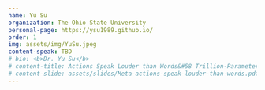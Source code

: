 ```yaml
---
name: Yu Su
organization: The Ohio State University
personal-page: https://ysu1989.github.io/
order: 1
img: assets/img/YuSu.jpeg
content-speak: TBD
# bio: <b>Dr. Yu Su</b> 
# content-title: Actions Speak Louder than Words&#58 Trillion-Parameter Sequential Transducers for Generative Recommendations
# content-slide: assets/slides/Meta-actions-speak-louder-than-words.pdf
---
```

